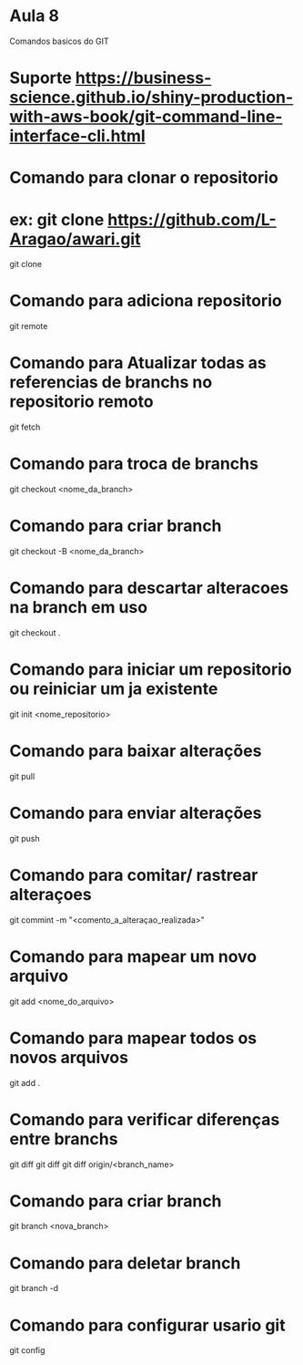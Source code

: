 # Aula 8
Comandos basicos do GIT

# Suporte https://business-science.github.io/shiny-production-with-aws-book/git-command-line-interface-cli.html

# Comando para clonar o repositorio
# ex: git clone https://github.com/L-Aragao/awari.git
git clone <repositorio>

# Comando para adiciona repositorio
git remote

# Comando para Atualizar todas as referencias de branchs no repositorio remoto
git fetch

# Comando para troca de branchs
git checkout <nome_da_branch>

# Comando para criar branch
git checkout -B <nome_da_branch>

# Comando para descartar alteracoes na branch em uso
git checkout .

# Comando para iniciar um repositorio  ou reiniciar um ja existente
git init <nome_repositorio>

# Comando para baixar alterações
git pull <origin> <local>

# Comando para enviar alterações
git push

# Comando para comitar/ rastrear alteraçoes
git commint -m "<comento_a_alteraçao_realizada>"

# Comando para mapear um novo arquivo
git add <nome_do_arquivo>

# Comando para mapear todos os novos arquivos
git add .

# Comando para verificar diferenças entre branchs
git diff
git diff <branch1> <branch2>
git diff origin/<branch_name>

# Comando para criar branch
git branch <nova_branch>

# Comando para deletar branch
git branch -d <branch>

# Comando para configurar usario git
git config 